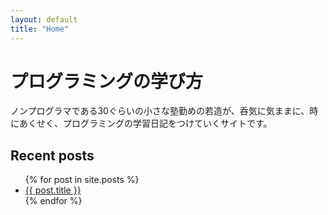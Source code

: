 ```yaml
---
layout: default
title: "Home"
---
```


<h1 class="title">プログラミングの学び方</h1>

<p class="description">ノンプログラマである30ぐらいの小さな塾勤めの若造が、呑気に気ままに、時にあくせく、プログラミングの学習日記をつけていくサイトです。</p>

<h2 class="sub-title">Recent posts</h2>

<ul class="posts">
  {% for post in site.posts %}
    <li class="post-li">
      <a href="{{ post.url }}">{{ post.title }}</a>
    </li>
  {% endfor %}
</ul>
